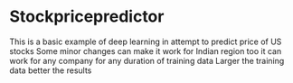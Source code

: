 # Stockpricepredictor
This is a basic example of deep learning in attempt to predict price of US stocks 
Some minor changes can make it work for Indian region too
it can work for any company for any duration of training data
Larger the training data better the results

